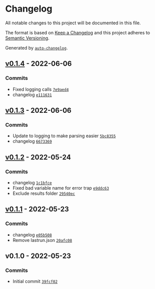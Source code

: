 # Changelog

All notable changes to this project will be documented in this file.

The format is based on [Keep a Changelog](https://keepachangelog.com/en/1.0.0/)
and this project adheres to [Semantic Versioning](https://semver.org/spec/v2.0.0.html).

Generated by [`auto-changelog`](https://github.com/CookPete/auto-changelog).

## [v0.1.4](https://github.com/martinholden-skillsoft/percipio-download-content-metadata-as-json/compare/v0.1.3...v0.1.4) - 2022-06-06

### Commits

- Fixed logging calls [`7e9aed4`](https://github.com/martinholden-skillsoft/percipio-download-content-metadata-as-json/commit/7e9aed4361cb5fee9a806cc15e79780da443b21c)
- changelog [`e111631`](https://github.com/martinholden-skillsoft/percipio-download-content-metadata-as-json/commit/e111631e6bc848f6296750a13e8696879fd0948b)

## [v0.1.3](https://github.com/martinholden-skillsoft/percipio-download-content-metadata-as-json/compare/v0.1.2...v0.1.3) - 2022-06-06

### Commits

- Update to logging to make parsing easier [`5bc8355`](https://github.com/martinholden-skillsoft/percipio-download-content-metadata-as-json/commit/5bc8355d972337cb1813d7b8e4db8862acdd470f)
- changelog [`6673369`](https://github.com/martinholden-skillsoft/percipio-download-content-metadata-as-json/commit/66733695fa01247960e4e62a0dd06ebf46431ad5)

## [v0.1.2](https://github.com/martinholden-skillsoft/percipio-download-content-metadata-as-json/compare/v0.1.1...v0.1.2) - 2022-05-24

### Commits

- changelog [`1c1bfce`](https://github.com/martinholden-skillsoft/percipio-download-content-metadata-as-json/commit/1c1bfce46df204c0d4dd9a9102c25f39806755bb)
- Fixed bad variable name for error trap [`e9ddc63`](https://github.com/martinholden-skillsoft/percipio-download-content-metadata-as-json/commit/e9ddc637d445354f04cc0119ebf278bf28c80822)
- Exclude results folder [`29540ec`](https://github.com/martinholden-skillsoft/percipio-download-content-metadata-as-json/commit/29540ece82ccfe4fcf8db2796e2ec0e4a8e2c3a7)

## [v0.1.1](https://github.com/martinholden-skillsoft/percipio-download-content-metadata-as-json/compare/v0.1.0...v0.1.1) - 2022-05-23

### Commits

- changelog [`e05b508`](https://github.com/martinholden-skillsoft/percipio-download-content-metadata-as-json/commit/e05b50878715dd1f9d40650f3d0043f0198e47c1)
- Remove lastrun.json [`20afc08`](https://github.com/martinholden-skillsoft/percipio-download-content-metadata-as-json/commit/20afc085d4d0c98345488a91ea924955b291c732)

## v0.1.0 - 2022-05-23

### Commits

- Initial commit [`39fcf02`](https://github.com/martinholden-skillsoft/percipio-download-content-metadata-as-json/commit/39fcf02308abdd9fb630d6d8fd1e18bb71d81312)

